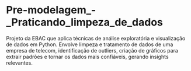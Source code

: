 # Pre-modelagem_-_Praticando_limpeza_de_dados
Projeto da EBAC que aplica técnicas de análise exploratória e visualização de dados em Python. Envolve limpeza e tratamento de dados de uma empresa de telecom, identificação de outliers, criação de gráficos para extrair padrões e tornar os dados mais confiáveis, gerando insights relevantes.

